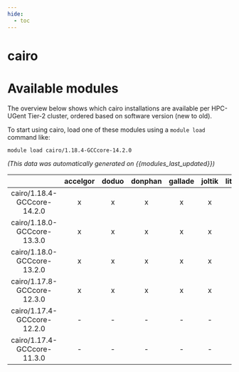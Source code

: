 ```yaml
---
hide:
  - toc
---
```


cairo
=====

# Available modules


The overview below shows which cairo installations are available per HPC-UGent Tier-2 cluster, ordered based on software version (new to old).

To start using cairo, load one of these modules using a `module load` command like:

```shell
module load cairo/1.18.4-GCCcore-14.2.0
```

*(This data was automatically generated on {{modules_last_updated}})*

| |accelgor|doduo|donphan|gallade|joltik|litleo|shinx|
| :---: | :---: | :---: | :---: | :---: | :---: | :---: | :---: |
|cairo/1.18.4-GCCcore-14.2.0|x|x|x|x|x|x|x|
|cairo/1.18.0-GCCcore-13.3.0|x|x|x|x|x|x|x|
|cairo/1.18.0-GCCcore-13.2.0|x|x|x|x|x|x|x|
|cairo/1.17.8-GCCcore-12.3.0|x|x|x|x|x|x|x|
|cairo/1.17.4-GCCcore-12.2.0|-|-|-|-|-|x|x|
|cairo/1.17.4-GCCcore-11.3.0|-|-|-|-|-|x|x|
